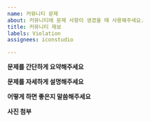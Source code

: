 ```yaml
---
name: 커뮤니티 문제
about: 커뮤니티에 문제 사항이 생겼을 때 사용해주세요.
title: 커뮤니티 제보
labels: Violation
assignees: iconstudio

---
```


**문제를 간단하게 요약해주세요**

**문제를 자세하게 설명해주세요**

**어떻게 하면 좋은지 말씀해주세요**

**사진 첨부**
